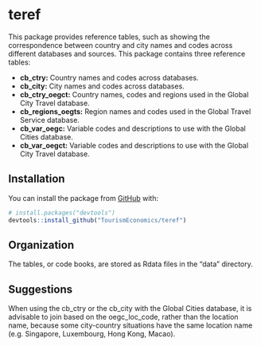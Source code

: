 
<!-- README.md is generated from README.Rmd. Please edit that file -->

# teref

<!-- badges: start -->

<!-- badges: end -->

This package provides reference tables, such as showing the
correspondence between country and city names and codes across different
databases and sources. This package contains three reference tables:

  - **cb\_ctry:** Country names and codes across databases.  
  - **cb\_city:** City names and codes across databases.
  - **cb\_ctry\_oegct:** Country names, codes and regions used in the
    Global City Travel database.
  - **cb\_regions\_oegts:** Region names and codes used in the Global
    Travel Service database.
  - **cb\_var\_oegc:** Variable codes and descriptions to use with the
    Global Cities database.
  - **cb\_var\_oegct:** Variable codes and descriptions to use with the
    Global City Travel database.

## Installation

You can install the package from [GitHub](https://github.com/) with:

``` r
# install.packages("devtools")
devtools::install_github("TourismEconomics/teref")
```

## Organization

The tables, or code books, are stored as Rdata files in the “data”
directory.

## Suggestions

When using the cb\_ctry or the cb\_city with the Global Cities database,
it is advisable to join based on the oegc\_loc\_code, rather than the
location name, because some city-country situations have the same
location name (e.g. Singapore, Luxembourg, Hong Kong, Macao).
